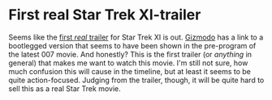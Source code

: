# First real Star Trek XI-trailer

Seems like the [first *real* trailer](http://www.youtube.com/watch?v=I0WNPb8R-40) for Star Trek XI is out. [Gizmodo](http://gizmodo.com/5088285/new-star-trek-trailer-bootlegged) has a link to a bootlegged version that seems to have been shown in the pre-program of the latest 007 movie. And honestly? This is the first trailer (or *anything* in general) that makes me want to watch this movie. I'm still not sure, how much confusion this will cause in the timeline, but at least it seems to be quite action-focused. Judging from the trailer, though, it will be quite hard to sell this as a real Star Trek movie.

<object width="425" height="344"><param name="movie" value="http://www.youtube.com/v/I0WNPb8R-40&hl=en&fs=1&rel=0"></param><param name="allowFullScreen" value="true"></param><param name="allowscriptaccess" value="always"></param><embed src="http://www.youtube.com/v/I0WNPb8R-40&hl=en&fs=1&rel=0" type="application/x-shockwave-flash" allowscriptaccess="always" allowfullscreen="true" width="425" height="344"></embed></object>